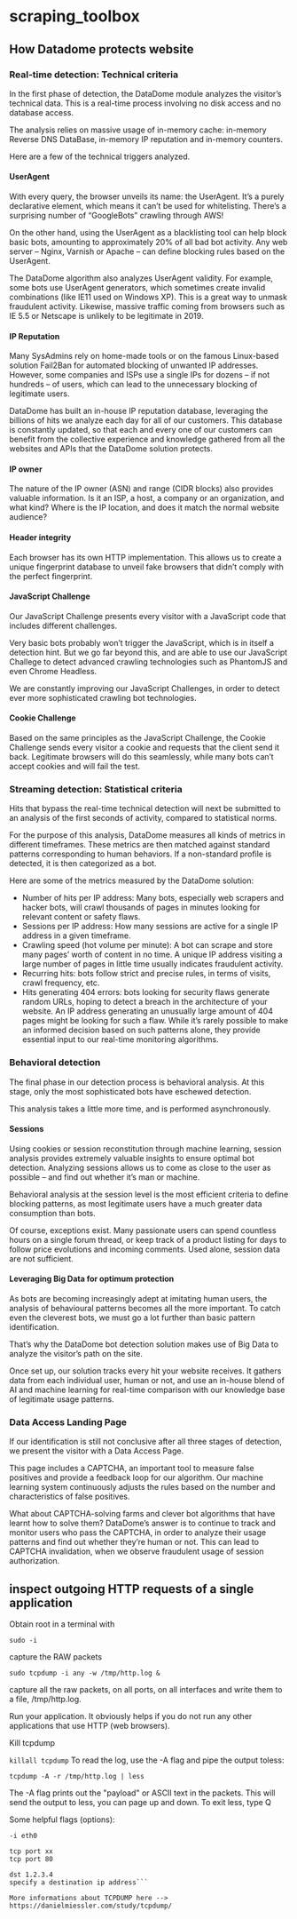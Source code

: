 # scraping_toolbox

## How Datadome protects website

### Real-time detection: Technical criteria

In the first phase of detection, the DataDome module analyzes the visitor’s technical data. This is a real-time process involving no disk access and no database access.

The analysis relies on massive usage of in-memory cache: in-memory Reverse DNS DataBase, in-memory IP reputation and in-memory counters.

Here are a few of the technical triggers analyzed.

#### UserAgent
With every query, the browser unveils its name: the UserAgent. It’s a purely declarative element, which means it can’t be used for whitelisting. There’s a surprising number of “GoogleBots” crawling through AWS!

On the other hand, using the UserAgent as a blacklisting tool can help block basic bots, amounting to approximately 20% of all bad bot activity. Any web server – Nginx, Varnish or Apache – can define blocking rules based on the UserAgent.

The DataDome algorithm also analyzes UserAgent validity. For example, some bots use UserAgent generators, which sometimes create invalid combinations (like IE11 used on Windows XP). This is a great way to unmask fraudulent activity. Likewise, massive traffic coming from browsers such as IE 5.5 or Netscape is unlikely to be legitimate in 2019.

#### IP Reputation
Many SysAdmins rely on home-made tools or on the famous Linux-based solution Fail2Ban for automated blocking of unwanted IP addresses. However, some companies and ISPs use a single IPs for dozens – if not hundreds – of users, which can lead to the unnecessary blocking of legitimate users.

DataDome has built an in-house IP reputation database, leveraging the billions of hits we analyze each day for all of our customers. This database is constantly updated, so that each and every one of our customers can benefit from the collective experience and knowledge gathered from all the websites and APIs that the DataDome solution protects. 

#### IP owner
The nature of the IP owner (ASN) and range (CIDR blocks) also provides valuable information. Is it an ISP, a host, a company or an organization, and what kind? Where is the IP location, and does it match the normal website audience?

#### Header integrity
Each browser has its own HTTP implementation. This allows us to create a unique fingerprint database to unveil fake browsers that didn’t comply with the perfect fingerprint.

#### JavaScript Challenge 
Our JavaScript Challenge presents every visitor with a JavaScript code that includes different challenges.

Very basic bots probably won’t trigger the JavaScript, which is in itself a detection hint. But we go far beyond this, and are able to use our JavaScript Challege to detect advanced crawling technologies such as PhantomJS and even Chrome Headless.

We are constantly improving our JavaScript Challenges, in order to detect ever more sophisticated crawling bot technologies. 

#### Cookie Challenge 
Based on the same principles as the JavaScript Challenge, the Cookie Challenge sends every visitor a cookie and requests that the client send it back. Legitimate browsers will do this seamlessly, while many bots can’t accept cookies and will fail the test.


### Streaming detection: Statistical criteria

Hits that bypass the real-time technical detection will next be submitted to an analysis of the first seconds of activity, compared to statistical norms.

For the purpose of this analysis, DataDome measures all kinds of metrics in different timeframes. These metrics are then matched against standard patterns corresponding to human behaviors. If a non-standard profile is detected, it is then categorized as a bot.

Here are some of the metrics measured by the DataDome solution:

* Number of hits per IP address: Many bots, especially web scrapers and hacker bots, will crawl thousands of pages in minutes looking for relevant content or safety flaws.
* Sessions per IP address: How many sessions are active for a single IP address in a given timeframe.
* Crawling speed (hot volume per minute): A bot can scrape and store many pages’ worth of content in no time. A unique IP address visiting a large number of pages in little time usually indicates fraudulent activity.
* Recurring hits: bots follow strict and precise rules, in terms of visits, crawl frequency, etc.
* Hits generating 404 errors: bots looking for security flaws generate random URLs, hoping to detect a breach in the architecture of your website. An IP address generating an unusually large amount of 404 pages might be looking for such a flaw.
While it’s rarely possible to make an informed decision based on such patterns alone, they provide essential input to our real-time monitoring algorithms.

### Behavioral detection
The final phase in our detection process is behavioral analysis. At this stage, only the most sophisticated bots have eschewed detection.

This analysis takes a little more time, and is performed asynchronously.

#### Sessions

Using cookies or session reconstitution through machine learning, session analysis provides extremely valuable insights to ensure optimal bot detection. Analyzing sessions allows us to come as close to the user as possible – and find out whether it’s man or machine.

Behavioral analysis at the session level is the most efficient criteria to define blocking patterns, as most legitimate users have a much greater data consumption than bots.

Of course, exceptions exist. Many passionate users can spend countless hours on a single forum thread, or keep track of a product listing for days to follow price evolutions and incoming comments. Used alone, session data are not sufficient.

#### Leveraging Big Data for optimum protection

As bots are becoming increasingly adept at imitating human users, the analysis of behavioural patterns becomes all the more important. To catch even the cleverest bots, we must go a lot further than basic pattern identification.

That’s why the DataDome bot detection solution makes use of Big Data to analyze the visitor’s path on the site.

Once set up, our solution tracks every hit your website receives. It gathers data from each individual user, human or not, and use an in-house blend of AI and machine learning for real-time comparison with our knowledge base of legitimate usage patterns.

### Data Access Landing Page
If our identification is still not conclusive after all three stages of detection, we present the visitor with a Data Access Page.

This page includes a CAPTCHA, an important tool to measure false positives and provide a feedback loop for our algorithm. Our machine learning system continuously adjusts the rules based on the number and characteristics of false positives.

What about CAPTCHA-solving farms and clever bot algorithms that have learnt how to solve them? DataDome’s answer is to continue to track and monitor users who pass the CAPTCHA, in order to analyze their usage patterns and find out whether they’re human or not. This can lead to CAPTCHA invalidation, when we observe fraudulent usage of session authorization.

## inspect outgoing HTTP requests of a single application

Obtain root in a terminal with

`sudo -i`

capture the RAW packets

`sudo tcpdump -i any -w /tmp/http.log &`

capture all the raw packets, on all ports, on all interfaces and write them to a file, /tmp/http.log.

Run your application. It obviously helps if you do not run any other applications that use HTTP (web browsers).

Kill tcpdump

`killall tcpdump`
To read the log, use the -A flag and pipe the output toless:

`tcpdump -A -r /tmp/http.log | less`

The -A flag prints out the "payload" or ASCII text in the packets. This will send the output to less, you can page up and down. To exit less, type Q

Some helpful flags (options):

```-i Specify an interface
-i eth0

tcp port xx
tcp port 80

dst 1.2.3.4
specify a destination ip address```

More informations about TCPDUMP here --> https://danielmiessler.com/study/tcpdump/
